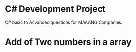 # C# Development Project
C# basic to Advanced questions for MAAANG Companies.

# Add of Two numbers in a array

